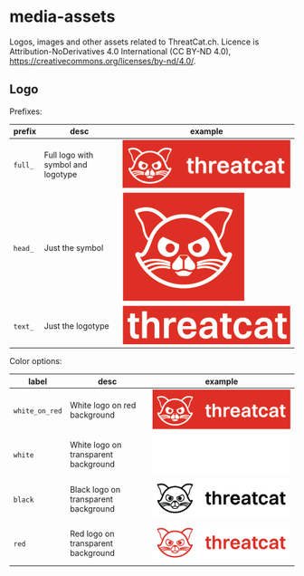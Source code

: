 # media-assets

Logos, images and other assets related to ThreatCat.ch. Licence is Attribution-NoDerivatives 4.0 International (CC BY-ND 4.0),  https://creativecommons.org/licenses/by-nd/4.0/.

## Logo

Prefixes:

| prefix | desc | example |
| --- | --- | --- |
| ``full_`` | Full logo with symbol and logotype | ![](/logo/PNG/full_white_on_red_small.png) |
| ``head_`` | Just the symbol | ![](/logo/PNG/head_white_on_red_small.png) |
| ``text_`` | Just the logotype | ![](/logo/PNG/text_white_on_red_small.png) |

Color options:

| label | desc | example |
| --- | --- | --- |
| ``white_on_red`` | White logo on red background | ![](/logo/PNG/full_white_on_red_small.png) |
| ``white`` | White logo on transparent background | ![](/logo/PNG/full_white_small.png) |
| ``black`` | Black logo on transparent background | ![](/logo/PNG/full_black_small.png) |
| ``red`` | Red logo on transparent background | ![](/logo/PNG/full_red_small.png) |

